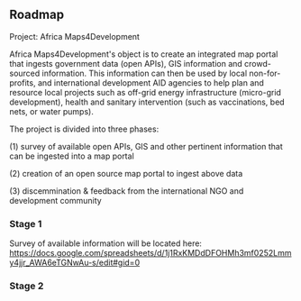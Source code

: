 ## Roadmap

Project: Africa Maps4Development

Africa Maps4Development's object is to create an integrated map portal that ingests government data (open APIs), GIS information and crowd-sourced information. This information can then be used by local non-for-profits, and international development AID agencies to help plan and resource local projects such as off-grid energy infrastructure (micro-grid development), health and sanitary intervention (such as vaccinations, bed nets, or water pumps).

The project is divided into three phases:

(1) survey of available open APIs, GIS and other pertinent information that can be ingested into a map portal

(2) creation of an open source map portal to ingest above data

(3) discemmination & feedback from the international NGO and development community

### Stage 1
Survey of available information will be located here: https://docs.google.com/spreadsheets/d/1j1RxKMDdDFOHMh3mf0252Lmmy4jjr_AWA6eTGNwAu-s/edit#gid=0


### Stage 2
